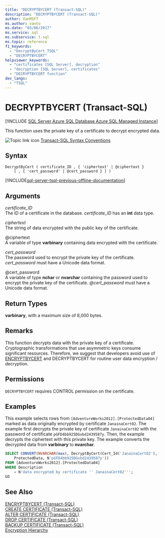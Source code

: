 ```yaml
---
title: "DECRYPTBYCERT (Transact-SQL)"
description: "DECRYPTBYCERT (Transact-SQL)"
author: VanMSFT
ms.author: vanto
ms.date: "03/06/2017"
ms.service: sql
ms.subservice: t-sql
ms.topic: reference
f1_keywords:
  - "DecryptByCert_TSQL"
  - "DECRYPTBYCERT"
helpviewer_keywords:
  - "certificates [SQL Server], decryption"
  - "decryption [SQL Server], certificates"
  - "DECRYPTBYCERT function"
dev_langs:
  - "TSQL"
---
```

# DECRYPTBYCERT (Transact-SQL)
[!INCLUDE [SQL Server Azure SQL Database Azure SQL Managed Instance](../../includes/applies-to-version/sql-asdb-asdbmi.md)]

This function uses the private key of a certificate to decrypt encrypted data.  
  
 ![Topic link icon](../../database-engine/configure-windows/media/topic-link.gif "Topic link icon") [Transact-SQL Syntax Conventions](../../t-sql/language-elements/transact-sql-syntax-conventions-transact-sql.md)  
  
## Syntax  
  
```syntaxsql
DecryptByCert ( certificate_ID , { 'ciphertext' | @ciphertext }   
    [ , { 'cert_password' | @cert_password } ] )  
```  
  
[!INCLUDE[sql-server-tsql-previous-offline-documentation](../../includes/sql-server-tsql-previous-offline-documentation.md)]

## Arguments
 *certificate_ID*  
The ID of a certificate in the database. *certificate_ID* has an **int** data type.  
  
 *ciphertext*  
The string of data encrypted with the public key of the certificate.  
  
 @ciphertext  
A variable of type **varbinary** containing data encrypted with the certificate.  
  
 *cert_password*  
The password used to encrypt the private key of the certificate. *cert_password* must have a Unicode data format.  
  
 @cert_password  
A variable of type **nchar** or **nvarchar** containing the password used to encrypt the private key of the certificate. *\@cert_password* must have a Unicode data format.  

## Return Types  
**varbinary**, with a maximum size of 8,000 bytes.  
  
## Remarks  
This function decrypts data with the private key of a certificate. Cryptographic transformations that use asymmetric keys consume significant resources. Therefore, we suggest that developers avoid use of [ENCRYPTBYCERT](./encryptbycert-transact-sql.md) and DECRYPTBYCERT for routine user data encryption / decryption.  

## Permissions  
`DECRYPTBYCERT` requires CONTROL permission on the certificate.  
  
## Examples  
This example selects rows from `[AdventureWorks2012].[ProtectedData04]` marked as data originally encrypted by certificate `JanainaCert02`. The example first decrypts the private key of certificate `JanainaCert02` with the password of certificate `pGFD4bb925DGvbd2439587y`. Then, the example decrypts the ciphertext with this private key. The example converts the decrypted data from **varbinary** to **nvarchar**.  

```sql  
SELECT CONVERT(NVARCHAR(max), DecryptByCert(Cert_Id('JanainaCert02'),  
    ProtectedData, N'pGFD4bb925DGvbd2439587y'))  
FROM [AdventureWorks2012].[ProtectedData04]   
WHERE Description   
    = N'data encrypted by certificate '' JanainaCert02''';  
GO  
```  
  
## See Also  
 [ENCRYPTBYCERT &#40;Transact-SQL&#41;](../../t-sql/functions/encryptbycert-transact-sql.md)   
 [CREATE CERTIFICATE &#40;Transact-SQL&#41;](../../t-sql/statements/create-certificate-transact-sql.md)   
 [ALTER CERTIFICATE &#40;Transact-SQL&#41;](../../t-sql/statements/alter-certificate-transact-sql.md)   
 [DROP CERTIFICATE &#40;Transact-SQL&#41;](../../t-sql/statements/drop-certificate-transact-sql.md)   
 [BACKUP CERTIFICATE &#40;Transact-SQL&#41;](../../t-sql/statements/backup-certificate-transact-sql.md)   
 [Encryption Hierarchy](../../relational-databases/security/encryption/encryption-hierarchy.md)  
  
  
